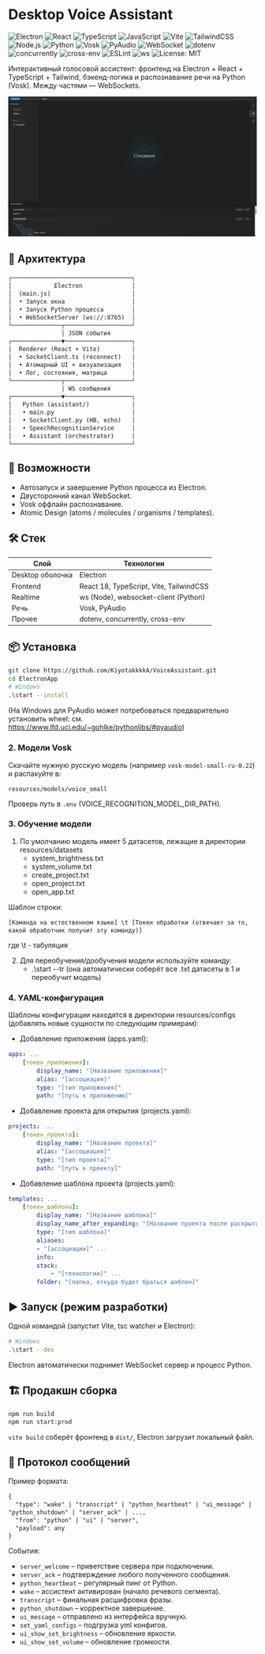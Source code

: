 # Desktop Voice Assistant

<div id="badges">

<img src="https://img.shields.io/badge/Electron-47848F?logo=electron&logoColor=white" alt="Electron" />
<img src="https://img.shields.io/badge/React-149ECA?logo=react&logoColor=white" alt="React" />
<img src="https://img.shields.io/badge/TypeScript-3178C6?logo=typescript&logoColor=white" alt="TypeScript" />
<img src="https://img.shields.io/badge/JavaScript-3178C6?logo=javascript&logoColor=white" alt="JavaScript" />
<img src="https://img.shields.io/badge/Vite-646CFF?logo=vite&logoColor=white" alt="Vite" />
<img src="https://img.shields.io/badge/TailwindCSS-0EA5E9?logo=tailwindcss&logoColor=white" alt="TailwindCSS" />
<img src="https://img.shields.io/badge/Node.js-5FA04E?logo=nodedotjs&logoColor=white" alt="Node.js" />

<img src="https://img.shields.io/badge/Python-3776AB?logo=python&logoColor=white" alt="Python" />
<img src="https://img.shields.io/badge/Vosk-ASR-orange" alt="Vosk" />
<img src="https://img.shields.io/badge/PyAudio-FFB000" alt="PyAudio" />

<img src="https://img.shields.io/badge/WebSocket-ws-3B82F6" alt="WebSocket" />
<img src="https://img.shields.io/badge/dotenv-ECF0F1" alt="dotenv" />
<img src="https://img.shields.io/badge/concurrently-444?logo=npm&logoColor=fff" alt="concurrently" />
<img src="https://img.shields.io/badge/cross--env-2F855A" alt="cross-env" />

<img src="https://img.shields.io/badge/ESLint-4B32C3?logo=eslint&logoColor=white" alt="ESLint" />
<img src="https://img.shields.io/badge/WS_Server-ws%208.x-0A84FF" alt="ws" />

<img src="https://img.shields.io/badge/License-MIT-green" alt="License: MIT" />

</div>

Интерактивный голосовой ассистент: фронтенд на Electron + React + TypeScript + Tailwind, бэкенд-логика и распознавание речи на Python (Vosk). Между частями — WebSockets.

<img src='public/images/preview.png'>

## 🧩 Архитектура
```
┌──────────────────────────────────┐
│            Electron              │
│  (main.js)                       │
│  • Запуск окна                   │
│  • Запуск Python процесса        │
│  • WebSocketServer (ws://:8765)  │
└──────────────┬───────────────────┘
               │ JSON события
┌──────────────▼───────────────────┐
│  Renderer (React + Vite)         │
│  • SocketClient.ts (reconnect)   │
│  • Атомарный UI + визуализация   │
│  • Лог, состояния, матрица       │
└──────────────┬───────────────────┘
               │ WS сообщения
┌──────────────▼───────────────────┐
│   Python (assistant/)            │
│   • main.py                      │
│   • SocketClient.py (HB, echo)   │
│   • SpeechRecognitionService     │
│   • Assistant (orchestrator)     │
└──────────────────────────────────┘
```

## 🚀 Возможности
- Автозапуск и завершение Python процесса из Electron.
- Двусторонний канал WebSocket.
- Vosk оффлайн распознавание.
- Atomic Design (atoms / molecules / organisms / templates).

## 🛠️ Стек
| Слой | Технологии |
|------|------------|
| Desktop оболочка | Electron |
| Frontend | React 18, TypeScript, Vite, TailwindCSS |
| Realtime | ws (Node), websocket-client (Python) |
| Речь | Vosk, PyAudio |
| Прочее | dotenv, concurrently, cross-env |

## 📦 Установка
```bash
git clone https://github.com/KiyotakkkkA/VoiceAssistant.git
cd ElectronApp
# Windows
.\start --install
```

(На Windows для PyAudio может потребоваться предварительно установить wheel: см. https://www.lfd.uci.edu/~gohlke/pythonlibs/#pyaudio)

### 2. Модели Vosk
Скачайте нужную русскую модель (например `vosk-model-small-ru-0.22`) и распакуйте в:
```
resources/models/voice_small
```
Проверь путь в `.env` (VOICE_RECOGNITION_MODEL_DIR_PATH).

### 3. Обучение модели
1) По умолчанию модель имеет 5 датасетов, лежащие в директории resources/datasets
    - system_brightness.txt
    - system_volume.txt
    - create_project.txt
    - open_project.txt
    - open_app.txt

Шаблон строки:
```plaintext
[Команда на естественном языке] \t [Токен обработки (отвечает за то, какой обработчик получит эту команду)]
```
где \t - табуляция

2) Для переобучения/дообучения модели используйте команду:
    - .\start --tr (она автоматически соберёт все .txt датасеты в 1 и переобучит модель)

### 4. YAML-конфигурация
Шаблоны конфигурации находятся в директории resources/configs (добавлять новые сущности по следующим примерам):

- Добавление приложения (apps.yaml):
```yaml
apps: ...
    [токен_приложения]:
        display_name: "[Название приложения]"
        alias: "[ассоциация]"
        type: "[тип приложения]"
        path: "[путь к приложению]"
```

- Добавление проекта для открытия (projects.yaml):
```yaml
projects: ...
    [токен_проекта]:
        display_name: "[Название проекта]"
        alias: "[ассоциация]"
        type: "[тип проекта]"
        path: "[путь к проекту]"
```

- Добавление шаблона проекта (projects.yaml):
```yaml
templates: ...
    [токен_шаблона]:
        display_name: "[Название шаблона]"
        display_name_after_expanding: "[Название проекта после раскрытия]"
        type: "[тип шаблона]"
        aliases:
        - "[ассоциации]" ...
        info:
        stack: 
            - "[технологии]" ...
        folder: "[папка, откуда будет браться шаблон]"
```

## ▶️ Запуск (режим разработки)
Одной командой (запустит Vite, tsc watcher и Electron):
```bash
# Windows
.\start --dev
```
Electron автоматически поднимет WebSocket сервер и процесс Python.

## 🏗️ Продакшн сборка
```bash
npm run build
npm run start:prod
```
`vite build` соберёт фронтенд в `dist/`, Electron загрузит локальный файл.

## 🔌 Протокол сообщений
Пример формата:
```jsonc
{
  "type": "wake" | "transcript" | "python_heartbeat" | "ui_message" | "python_shutdown" | "server_ack" | ...,
  "from": "python" | "ui" | "server",
  "payload": any
}
```
События:
- `server_welcome` – приветствие сервера при подключении.
- `server_ack` – подтверждение любого полученного сообщения.
- `python_heartbeat` – регулярный пинг от Python.
- `wake` – ассистент активирован (начало речевого сегмента).
- `transcript` – финальная расшифровка фразы.
- `python_shutdown` – корректное завершение.
- `ui_message` – отправлено из интерфейса вручную.
- `set_yaml_configs` – подгрузка yml конфигов. 
- `ui_show_set_brightness` – обновление яркости. 
- `ui_show_set_volume` – обновление громкости. 
